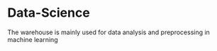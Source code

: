 # Data-Science
The warehouse is mainly used for data analysis and preprocessing in machine learning

